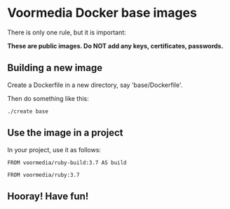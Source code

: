 # Voormedia Docker base images

There is only one rule, but it is important:

**These are public images. Do NOT add any keys, certificates, passwords.**

## Building a new image

Create a Dockerfile in a new directory, say 'base/Dockerfile'.

Then do something like this:

    ./create base

## Use the image in a project

In your project, use it as follows:

    FROM voormedia/ruby-build:3.7 AS build

    FROM voormedia/ruby:3.7


## Hooray! Have fun!
